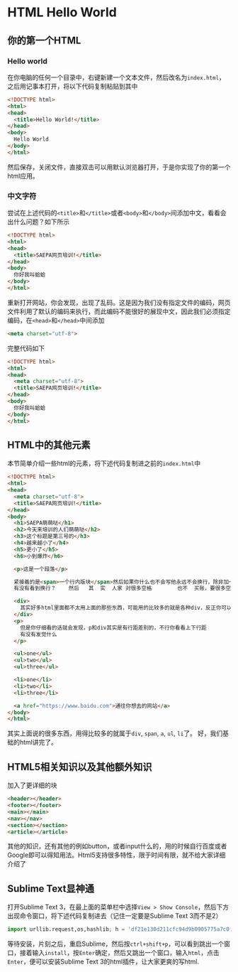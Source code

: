 # HTML Hello World
## 你的第一个HTML
### Hello world
在你电脑的任何一个目录中，右键新建一个文本文件，然后改名为`index.html`，之后用记事本打开，将以下代码复制粘贴到其中
```html
<!DOCTYPE html>
<html>
<head>
  <title>Hello World!</title>
</head>
<body>
  Hello World
</body>
</html>
```
然后保存，关闭文件，直接双击可以用默认浏览器打开，于是你实现了你的第一个html应用。

### 中文字符
尝试在上述代码的`<title>`和`</title>`或者`<body>`和`</body>`间添加中文，看看会出什么问题？如下所示
```html
<!DOCTYPE html>
<html>
<head>
  <title>SAEPA网页培训!</title>
</head>
<body>
  你好我叫蛤蛤
</body>
</html>
```
重新打开网站，你会发现，出现了乱码。这是因为我们没有指定文件的编码，网页文件利用了默认的编码来执行，而此编码不能很好的展现中文，因此我们必须指定编码，在`<head>`和`</head>`中间添加
```html
<meta charset="utf-8">
```
完整代码如下
```html
<!DOCTYPE html>
<html>
<head>
  <meta charset="utf-8">
  <title>SAEPA网页培训!</title>
</head>
<body>
  你好我叫蛤蛤
</body>
</html>
```

## HTML中的其他元素
本节简单介绍一些html的元素，将下述代码复制进之前的`index.html`中
```html
<!DOCTYPE html>
<html>
<head>
  <meta charset="utf-8">
  <title>SAEPA网页培训!</title>
</head>
<body>
  <h1>SAEPA萌萌哒</h1>
  <h2>今天来培训的人们萌萌哒</h2>
  <h3>这个标题是第三号的</h3>
  <h4>越来越小了</h4>
  <h5>更小了</h5>
  <h6>小到爆炸</h6>

  <p>这是一个段落</p>

  紧接着的是<span>一个行内版块</span>然后如果你什么也不会写他永远不会换行，除非加一个br<br>
  有没有看到换行？    然后   其  实  人家 对很多空格        也不  买账，要很多空格的话就需要加&amp;nbsp; &nbsp;&nbsp;&nbsp;&nbsp;&nbsp;你看，现在就有很多空格了吧

  <div>
    其实好多html里面都不太用上面的那些东西，可能用的比较多的就是各种div，反正你可以理解为div就相当于是把这些东西框起来的一个框框
  </div>
  <p>
    但是你仔细看的话就会发现，p和div其实是有行距差别的，不行你看看上下行距
    有没有发觉什么
  </p>

  <ul>one</ul>
  <ul>two</ul>
  <ul>three</ul>

  <li>one</li>
  <li>two</li>
  <li>three</li>

  <a href="https://www.baidu.com">通往你想去的网站</a>
</body>
</html>
```
其实上面说的很多东西，用得比较多的就属于`div`, `span`, `a`, `ul`, `li`了。
好，我们基础的html讲完了。

## HTML5相关知识以及其他额外知识
加入了更详细的块
```html
<header></header>
<footer></footer>
<main></main>
<nav></nav>
<section></section>
<article></article>
```
其他的知识，还有其他的例如button，或者input什么的，用的时候自行百度或者Google即可以得知用法。Html5支持很多特性，限于时间有限，就不给大家详细介绍了

## Sublime Text显神通
打开Sublime Text 3，在最上面的菜单栏中选择`View > Show Console`，然后下方出现命令窗口，将下述代码复制进去（记住一定要是Sublime Text 3而不是2）
```python
import urllib.request,os,hashlib; h = 'df21e130d211cfc94d9b0905775a7c0f' + '1e3d39e33b79698005270310898eea76'; pf = 'Package Control.sublime-package'; ipp = sublime.installed_packages_path(); urllib.request.install_opener( urllib.request.build_opener( urllib.request.ProxyHandler()) ); by = urllib.request.urlopen( 'http://packagecontrol.io/' + pf.replace(' ', '%20')).read(); dh = hashlib.sha256(by).hexdigest(); print('Error validating download (got %s instead of %s), please try manual install' % (dh, h)) if dh != h else open(os.path.join( ipp, pf), 'wb' ).write(by)
```
等待安装，片刻之后，重启Sublime，然后按`ctrl+shift+p`，可以看到跳出一个窗口，接着输入`install`，按`Enter`确定，然后又跳出一个窗口，输入`html`，点击`Enter`，便可以安装Sublime Text 3的html插件，让大家更爽的写html.
